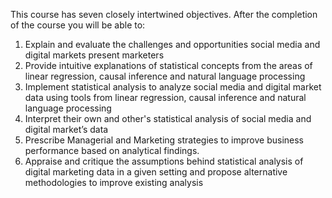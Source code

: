 
This course has seven closely intertwined objectives.
After the completion of the course you will be able to:

1. Explain and evaluate the challenges and opportunities social media and digital markets  present marketers
2. Provide intuitive explanations of statistical concepts from the areas of linear regression, causal inference and natural language processing
3. Implement statistical analysis to analyze social media and digital market data using tools from linear regression, causal inference and natural language processing
4. Interpret their own and other's statistical analysis of social media  and digital market’s data
5. Prescribe Managerial and Marketing strategies to improve business performance based on analytical findings.
6. Appraise and critique the assumptions behind statistical analysis of digital marketing data  in a given setting and propose alternative methodologies to improve existing analysis
